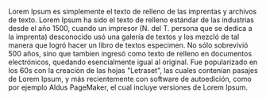 Lorem Ipsum es simplemente el texto de relleno de las imprentas y archivos de texto. Lorem Ipsum ha sido el texto de relleno estándar de las industrias desde el año 1500,
 cuando un impresor (N. del T. persona que se dedica a la imprenta) desconocido usó una galería de textos y los mezcló de tal manera que logró hacer un libro de textos especimen. 
 No sólo sobrevivió 500 años, sino que tambien ingresó como texto de relleno en documentos electrónicos, quedando esencialmente igual al original. 
 Fue popularizado en los 60s con la creación de las hojas "Letraset", las cuales contenian pasajes de Lorem Ipsum, y más recientemente con software de autoedición, 
 como por ejemplo Aldus PageMaker, el cual incluye versiones de Lorem Ipsum.